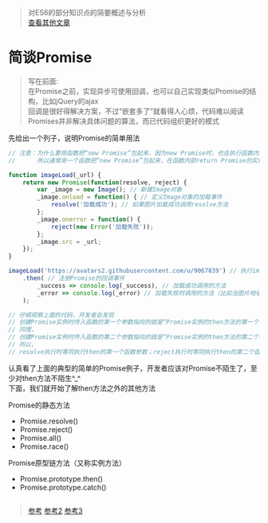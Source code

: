 > 对ES6的部分知识点的简要概述与分析  
[查看其他文章](https://github.com/hangyangws/myArticles#文章列表)

# 简谈Promise

> 写在前面:  
在Promise之前，实现异步可使用回调，也可以自己实现类似Promise的结构，比如jQuery的ajax  
回调是很好得解决方案，不过“嵌套多了”就看得人心烦，代码难以阅读  
Promises并非解决具体问题的算法，而已代码组织更好的模式

先给出一个列子，说明Promise的简单用法

```javascript
// 注意：为什么要用函数把“new Promise”包起来，因为new Promise时，也会执行函数内部代码
//      所以通常用一个函数把“new Promise”包起来，在函数内部return Promise的实例

function imageLoad(_url) {
    return new Promise(function(resolve, reject) {
        var _image = new Image(); // 新建Image对象
        _image.onload = function() { // 定义Image对象的加载事件
            resolve('加载成功'); // 如果图片加载成功调用resolve方法
        };
        _image.onerror = function() {
            reject(new Error('加载失败'));
        };
        _image.src = _url;
    });
}

imageLoad('https://avatars2.githubusercontent.com/u/9067839') // 执行imageLoad方法，会返回一个Promise实例
    .then( // 注册Promise的回调事件
        _success => console.log(_success), // 加载成功调用的方法
        _error => console.log(_error) // 加载失败时调用的方法（比如当图片地址不存在的时候）
    );

// 仔细观察上面的代码，开发者会发现
// 创建Promise实例时传入函数的第一个参数指向的就是“Promise实例的then方法的第一个参数”
// 同理，
// 创建Promise实例时传入函数的第二个参数指向的就是“Promise实例的then方法的第二个参数”
// 所以，
// resolve执行时等同执行then的第一个函数参数；reject执行时等同执行then的第二个函数参数
```

认真看了上面的典型的简单的Promise例子，开发者应该对Promise不陌生了，至少对then方法不陌生^_^  
下面，我们就开始了解then方法之外的其他方法

Promise的静态方法

- Promise.resolve()
- Promise.reject()
- Promise.all()
- Promise.race()

Promise原型链方法（又称实例方法）

- Promise.prototype.then()
- Promise.prototype.catch()

```javascript
```

> [参考](http://es6.ruanyifeng.com/#docs/promise#Promise-的含义)
[参考2](http://liubin.org/promises-book/#introduction)
[参考3](http://coderlt.coding.me/2016/12/03/promise-in-depth-an-introduction-1/#comments)
